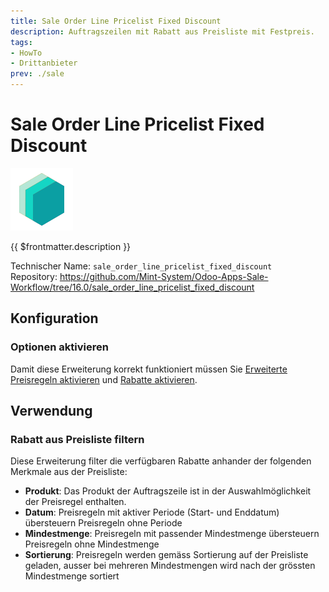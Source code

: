 ```yaml
---
title: Sale Order Line Pricelist Fixed Discount
description: Auftragszeilen mit Rabatt aus Preisliste mit Festpreis.
tags:
- HowTo
- Drittanbieter
prev: ./sale
---
```

# Sale Order Line Pricelist Fixed Discount
![icon_oms_box](attachments/icons_odoo_mint_system.png)

{{ $frontmatter.description }}

Technischer Name: `sale_order_line_pricelist_fixed_discount`\
Repository: <https://github.com/Mint-System/Odoo-Apps-Sale-Workflow/tree/16.0/sale_order_line_pricelist_fixed_discount>

## Konfiguration

### Optionen aktivieren

Damit diese Erweiterung korrekt funktioniert müssen Sie [Erweiterte Preisregeln aktivieren](Sale%20Price.md#Erweiterte%20Preisregeln%20aktivieren) und 
[Rabatte aktivieren](Sale%20Price.md#Rabatte%20aktivieren).

## Verwendung

### Rabatt aus Preisliste filtern

Diese Erweiterung filter die verfügbaren Rabatte anhander der folgenden Merkmale aus der Preisliste:

* **Produkt**: Das Produkt der Auftragszeile ist in der Auswahlmöglichkeit der Preisregel enthalten.
* **Datum**: Preisregeln mit aktiver Periode (Start- und Enddatum) übersteuern Preisregeln ohne Periode
* **Mindestmenge**: Preisregeln mit passender Mindestmenge übersteuern Preisregeln ohne Mindestmenge
* **Sortierung**: Preisregeln werden gemäss Sortierung auf der Preisliste geladen, ausser bei mehreren Mindestmengen wird nach der grössten Mindestmenge sortiert
